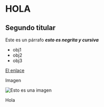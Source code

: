 # HOLA
## Segundo titular
Este es un párrafo
_**esto es negrita y cursiva**_

- obj1
- obj2
- obj3

[El enlace](https://www.youtube.com/watch?v=chAM4OK4mXk)

Imagen

![Esto es una imagen](https://www.latercera.com/resizer/v2/SZKG3XWZXBG4FI2SAY4SRBCRXU.jpg?quality=80&smart=true&auth=598b834f24e91eb2b7ab47d8e4e376fa56612918dbe8a43db29bc2c2a84a6f2a&width=690&height=502)

Hola